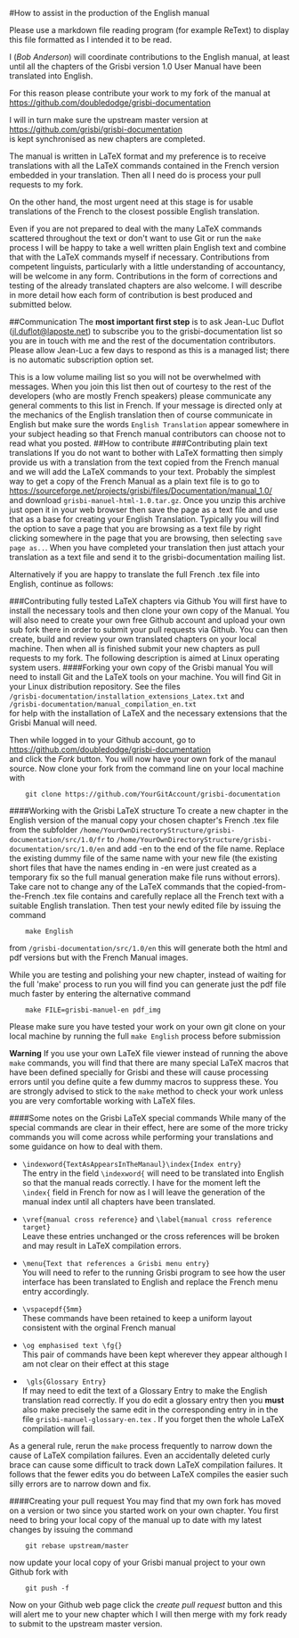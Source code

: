 #How to assist in the production of the English manual

Please use a markdown file reading program (for example ReText) to display this file formatted as I intended it to be read.

I (*Bob Anderson*) will coordinate contributions to the English manual, at least until all the chapters of the Grisbi version 1.0 User Manual have been translated into English.  

For this reason please contribute your work to my fork of the manual at  
<https://github.com/doubledodge/grisbi-documentation>

I will in turn make sure the upstream master version at  
<https://github.com/grisbi/grisbi-documentation>  
is kept synchronised as new chapters are completed.

The manual is written in LaTeX format and my preference is to receive translations with all the LaTeX commands contained in the French version embedded in your translation.  Then all I need do is process your pull requests to my fork. 

 On the other hand, the most urgent need at this stage is for usable translations of the French to the closest possible English translation.  

Even if you are not prepared to deal with the many LaTeX commands scattered throughout the text or don't want to use Git or run the `make` process I will be happy to take a well written plain English text and combine that with the LaTeX commands myself if necessary.  Contributions from competent linguists, particularly with a little understanding of accountancy, will be welcome in any form.  Contributions in the form of corrections and testing of the already translated chapters are also welcome.  I will describe in more detail how each form of contribution is best produced and submitted below.

##Communication
The **most important first step** is to ask Jean-Luc Duflot (<jl.duflot@laposte.net>) to subscribe you to the grisbi-documentation list so you are in touch with me and the rest of the documentation contributors. Please allow Jean-Luc a few days to respond as this is a managed list; there is no automatic subscription option set.  

This is a low volume mailing list so you will not be overwhelmed with messages.  When you join this list then out of courtesy to the rest of the developers (who are mostly French speakers) please communicate any general comments to this list in French.  If your message is directed only at the mechanics of the English translation then of course communicate in English but make sure the words `English Translation` appear somewhere in your subject heading so that French manual contributors can choose not to read what you posted.
##How to contribute
###Contributing plain text translations
If you do not want to bother with LaTeX formatting then simply provide us with a translation from the text copied from the French manual and we will add the  LaTeX commands to your text.  Probably the simplest way to get a copy of the French Manual as a plain text file is to go to  
<https://sourceforge.net/projects/grisbi/files/Documentation/manual_1.0/>  
and download `grisbi-manuel-html-1.0.tar.gz`.  Once you unzip this archive just open it in your web browser then save the page as a text file and use that as a base for creating your English Translation. Typically you will find the option to save a page that you are browsing as a text file by right clicking somewhere in the page that you are browsing, then selecting `save page as..`. When you have completed your translation then just attach your translation as a text file and send it to the grisbi-documentation mailing list.

Alternatively if you are happy to translate the full French .tex file into English, continue as follows:  

###Contributing fully tested LaTeX chapters via Github
You will first have to install the necessary tools and then clone your own copy of the Manual.  You will also need to create your own free Github account and upload your own sub fork there in order to submit your pull requests via Github.  You can then create, build and review your own translated chapters on your local machine.  Then when all is finished submit your new chapters as pull requests to my fork.  The following description is aimed at Linux operating system users.
####Forking your own copy of the Grisbi manual
You will need to install Git and the LaTeX tools on your machine.  You will find Git in your Linux distribution repository.  See the files  
`/grisbi-documentation/installation_extensions_Latex.txt` and  
`/grisbi-documentation/manual_compilation_en.txt`  
for help with the installation of LaTeX and the necessary extensions that the Grisbi Manual will need.

Then while logged in to your Github account, go to  
<https://github.com/doubledodge/grisbi-documentation>  
and click the *Fork* button.  You will now have your own fork of the manaul source.
Now clone your fork from the command line on your local machine with

        git clone https://github.com/YourGitAccount/grisbi-documentation

####Working with the Grisbi LaTeX structure
To create a new chapter in the English version of the manual copy your chosen chapter's French .tex file from the subfolder `/home/YourOwnDirectoryStructure/grisbi-documentation/src/1.0/fr` to `/home/YourOwnDirectoryStructure/grisbi-documentation/src/1.0/en` and add -en to the end of the file name.  Replace the existing dummy file of the same name with your new file (the existing short files that have the names ending in -en were just created as a temporary fix so the full manual generation make file runs without errors).  Take care not to change any of the LaTeX commands that the copied-from-the-French .tex file contains and carefully replace all the French text with a suitable English translation.  Then test your newly edited file by issuing the command

        make English
from `/grisbi-documentation/src/1.0/en` this will generate both the html and pdf versions but with the French Manual images.

While you are testing and polishing your new chapter, instead of waiting for the full 'make' process to run you will find you can generate just the pdf file much faster by entering the alternative command

        make FILE=grisbi-manuel-en pdf_img
Please make sure you have tested your work on your own git clone on your local machine by running the full `make English` process before submission

**Warning** If you use your own LaTeX file viewer instead of running the above `make` commands, you will find that there are many special LaTeX macros that have been defined specially for Grisbi and these will cause processing errors until you define quite a few dummy macros to suppress these. You are strongly advised to stick to the `make` method to check your work unless you are very comfortable working with LaTeX files.

####Some notes on the Grisbi LaTeX special commands
While many of the special commands are clear in their effect, here are some of the more tricky commands you will come across while performing your translations and some guidance on how to deal with them.

* `\indexword{TextAsAppearsInTheManaul}\index{Index entry}`  
The entry in the field `\indexword{` will need to be translated into English so that the manual reads correctly.  I have for the moment left the `\index{` field in French for now as I will leave the generation of the manual index until all chapters have been translated.

* `\vref{manual cross reference}` and `\label{manual cross reference target}`  
Leave these entries unchanged or the cross references will be broken and may result in LaTeX compilation errors.

* `\menu{Text that references a Grisbi menu entry}`  
 You will need to refer to the running Grisbi program to see how the user interface has been translated to English and replace the French menu entry accordingly.
 
* `\vspacepdf{5mm}`  
 These commands have been retained to keep a uniform layout consistent with the orginal French manual
 
* `\og emphasised text \fg{}`  
 This pair of commands have been kept wherever they appear although I am not clear on their effect at this stage
 
* ` \gls{Glossary Entry}`  
 If may need to edit the text of a Glossary Entry to make the English translation read correctly.  If you do edit a glossary entry then you **must** also make precisely the same edit in the corresponding entry in in the file `grisbi-manuel-glossary-en.tex` .  If you forget then the whole LaTeX compilation will fail.  
 
 As a general rule, rerun the `make` process frequently to narrow down the cause of LaTeX compilation failures.  Even an accidentally deleted curly brace can cause some difficult to track down LaTeX compilation failures.  It follows that the fewer edits you do between LaTeX compiles the easier such silly errors are to narrow down and fix.

####Creating your pull request
You may find that my own fork has moved on a version or two since you started work on your own chapter.  You first need to bring your local copy of the manual up to date with my latest changes by issuing the command

        git rebase upstream/master
now update your local copy of your Grisbi manual project to your own Github fork with

        git push -f

Now on your Github web page click the *create pull request* button and this will alert me to your new chapter which I will then merge with my fork ready to submit to the upstream master version.
